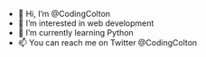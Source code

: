 - 👋 Hi, I’m @CodingColton
- 👀 I’m interested in web development
- 🌱 I’m currently learning Python
- 📫 You can reach me on Twitter @CodingColton

<!---
CodingColton/CodingColton is a ✨ special ✨ repository because its `README.md` (this file) appears on your GitHub profile.
You can click the Preview link to take a look at your changes.
--->
